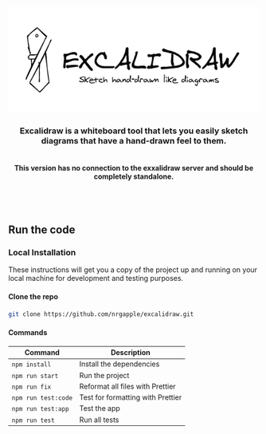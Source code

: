 <div align="center" style="display:flex;flex-direction:column;">
  <a href="https://excalidraw.com">
    <img src="./public/og-image.png" alt="Excalidraw logo: Sketch handrawn like diagrams." />
  </a>
  <h3>Excalidraw is a whiteboard tool that lets you easily sketch diagrams that have a hand-drawn feel to them.</h3>
  <h4>This version has no connection to the exxalidraw server and should be completely standalone.<h4>
</div>

## Run the code

### Local Installation

These instructions will get you a copy of the project up and running on your local machine for development and testing purposes.

#### Clone the repo

```bash
git clone https://github.com/nrgapple/excalidraw.git
```

#### Commands

| Command             | Description                       |
| ------------------- | --------------------------------- |
| `npm install`       | Install the dependencies          |
| `npm run start`     | Run the project                   |
| `npm run fix`       | Reformat all files with Prettier  |
| `npm run test:code` | Test for formatting with Prettier |
| `npm run test:app`  | Test the app                      |
| `npm run test`      | Run all tests                     |
